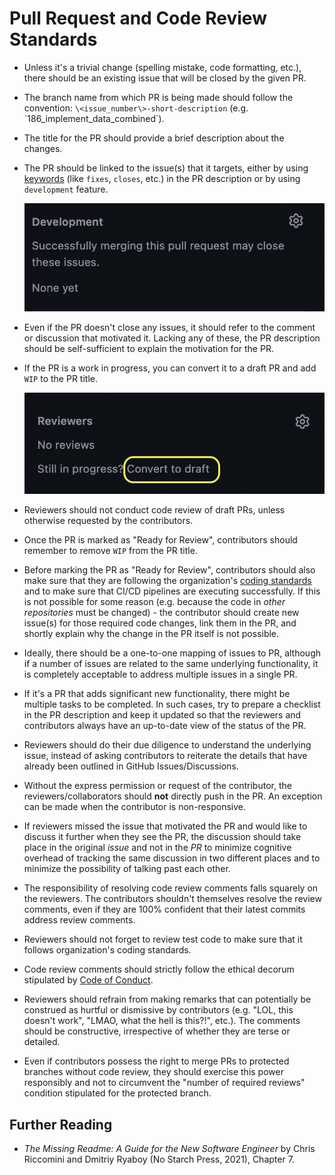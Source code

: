 # Pull Request and Code Review Standards

-   Unless it's a trivial change (spelling mistake, code formatting, etc.), there should be an existing issue that will be closed by the given PR.

-   The branch name from which PR is being made should follow the convention: `\<issue_number\>-short-description` (e.g. \`186_implement_data_combined\`).

-   The title for the PR should provide a brief description about the changes.

-   The PR should be linked to the issue(s) that it targets, either by using [keywords](https://docs.github.com/en/issues/tracking-your-work-with-issues/linking-a-pull-request-to-an-issue) (like `fixes`, `closes`, etc.) in the PR description or by using `development` feature.

    ![](figures/development.png)

-   Even if the PR doesn't close any issues, it should refer to the comment or discussion that motivated it. Lacking any of these, the PR description should be self-sufficient to explain the motivation for the PR.

-   If the PR is a work in progress, you can convert it to a draft PR and add `WIP` to the PR title.

    ![](figures/draft.png)

-   Reviewers should not conduct code review of draft PRs, unless otherwise requested by the contributors.

-   Once the PR is marked as "Ready for Review", contributors should remember to remove `WIP` from the PR title.

-   Before marking the PR as "Ready for Review", contributors should also make sure that they are following the organization's [coding standards](https://github.com/Open-Systems-Pharmacology/Suite/blob/develop/CODING_STANDARDS.md) and to make sure that CI/CD pipelines are executing successfully. If this is not possible for some reason (e.g. because the code in *other repositories* must be changed) - the contributor should create new issue(s) for those required code changes, link them in the PR, and shortly explain why the change in the PR itself is not possible.

-   Ideally, there should be a one-to-one mapping of issues to PR, although if a number of issues are related to the same underlying functionality, it is completely acceptable to address multiple issues in a single PR.

-   If it's a PR that adds significant new functionality, there might be multiple tasks to be completed. In such cases, try to prepare a checklist in the PR description and keep it updated so that the reviewers and contributors always have an up-to-date view of the status of the PR.

-   Reviewers should do their due diligence to understand the underlying issue, instead of asking contributors to reiterate the details that have already been outlined in GitHub Issues/Discussions.

-   Without the express permission or request of the contributor, the reviewers/collaborators should **not** directly push in the PR. An exception can be made when the contributor is non-responsive.

-   If reviewers missed the issue that motivated the PR and would like to discuss it further when they see the PR, the discussion should take place in the original *issue* and not in the *PR* to minimize cognitive overhead of tracking the same discussion in two different places and to minimize the possibility of talking past each other.

-   The responsibility of resolving code review comments falls squarely on the reviewers. The contributors shouldn't themselves resolve the review comments, even if they are 100% confident that their latest commits address review comments.

-   Reviewers should not forget to review test code to make sure that it follows organization's coding standards.

-   Code review comments should strictly follow the ethical decorum stipulated by [Code of Conduct](https://github.com/Open-Systems-Pharmacology/Suite/blob/develop/CODE_OF_CONDUCT.md).

-   Reviewers should refrain from making remarks that can potentially be construed as hurtful or dismissive by contributors (e.g. "LOL, this doesn't work", "LMAO, what the hell is this?!", etc.). The comments should be constructive, irrespective of whether they are terse or detailed.

-   Even if contributors possess the right to merge PRs to protected branches without code review, they should exercise this power responsibly and not to circumvent the "number of required reviews" condition stipulated for the protected branch.

## Further Reading

-   *The Missing Readme: A Guide for the New Software Engineer* by Chris Riccomini and Dmitriy Ryaboy (No Starch Press, 2021), Chapter 7.
